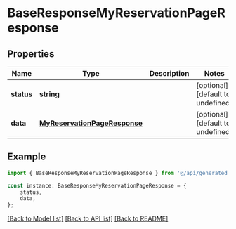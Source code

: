 # BaseResponseMyReservationPageResponse


## Properties

Name | Type | Description | Notes
------------ | ------------- | ------------- | -------------
**status** | **string** |  | [optional] [default to undefined]
**data** | [**MyReservationPageResponse**](MyReservationPageResponse.md) |  | [optional] [default to undefined]

## Example

```typescript
import { BaseResponseMyReservationPageResponse } from '@/api/generated';

const instance: BaseResponseMyReservationPageResponse = {
    status,
    data,
};
```

[[Back to Model list]](../README.md#documentation-for-models) [[Back to API list]](../README.md#documentation-for-api-endpoints) [[Back to README]](../README.md)

